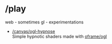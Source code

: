 # /play
web - sometimes gl - experimentations

- [/canvas/ogl-hypnose](https://jniac.github.io/play/canvas/ogl-hypnose/)  
  Simple hypnotic shaders made with [oframe/ogl](https://github.com/oframe/ogl)
